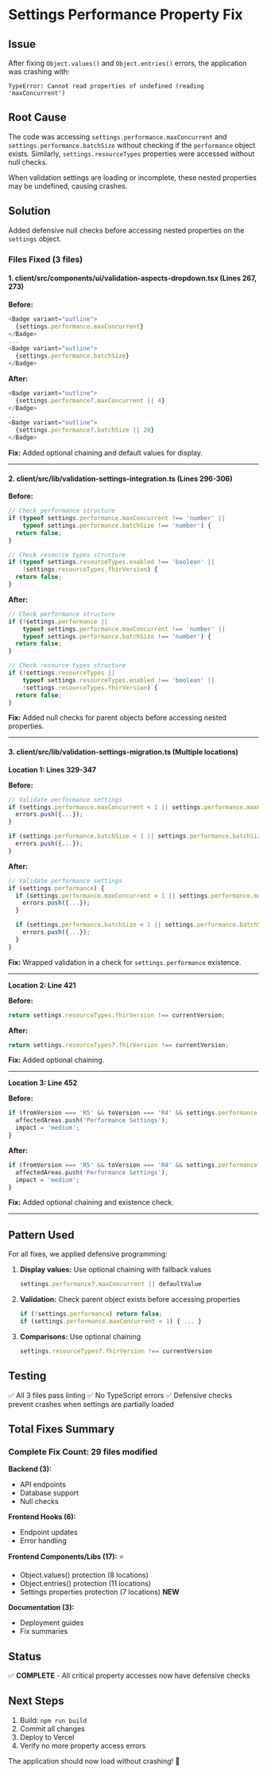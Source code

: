 # Settings Performance Property Fix

## Issue
After fixing `Object.values()` and `Object.entries()` errors, the application was crashing with:
```
TypeError: Cannot read properties of undefined (reading 'maxConcurrent')
```

## Root Cause
The code was accessing `settings.performance.maxConcurrent` and `settings.performance.batchSize` without checking if the `performance` object exists. Similarly, `settings.resourceTypes` properties were accessed without null checks.

When validation settings are loading or incomplete, these nested properties may be undefined, causing crashes.

## Solution
Added defensive null checks before accessing nested properties on the `settings` object.

### Files Fixed (3 files)

#### 1. **client/src/components/ui/validation-aspects-dropdown.tsx** (Lines 267, 273)

**Before:**
```typescript
<Badge variant="outline">
  {settings.performance.maxConcurrent}
</Badge>
...
<Badge variant="outline">
  {settings.performance.batchSize}
</Badge>
```

**After:**
```typescript
<Badge variant="outline">
  {settings.performance?.maxConcurrent || 4}
</Badge>
...
<Badge variant="outline">
  {settings.performance?.batchSize || 20}
</Badge>
```

**Fix:** Added optional chaining and default values for display.

---

#### 2. **client/src/lib/validation-settings-integration.ts** (Lines 296-306)

**Before:**
```typescript
// Check performance structure
if (typeof settings.performance.maxConcurrent !== 'number' || 
    typeof settings.performance.batchSize !== 'number') {
  return false;
}

// Check resource types structure
if (typeof settings.resourceTypes.enabled !== 'boolean' || 
    !settings.resourceTypes.fhirVersion) {
  return false;
}
```

**After:**
```typescript
// Check performance structure
if (!settings.performance || 
    typeof settings.performance.maxConcurrent !== 'number' || 
    typeof settings.performance.batchSize !== 'number') {
  return false;
}

// Check resource types structure
if (!settings.resourceTypes ||
    typeof settings.resourceTypes.enabled !== 'boolean' || 
    !settings.resourceTypes.fhirVersion) {
  return false;
}
```

**Fix:** Added null checks for parent objects before accessing nested properties.

---

#### 3. **client/src/lib/validation-settings-migration.ts** (Multiple locations)

**Location 1: Lines 329-347**

**Before:**
```typescript
// Validate performance settings
if (settings.performance.maxConcurrent < 1 || settings.performance.maxConcurrent > 16) {
  errors.push({...});
}

if (settings.performance.batchSize < 1 || settings.performance.batchSize > 1000) {
  errors.push({...});
}
```

**After:**
```typescript
// Validate performance settings
if (settings.performance) {
  if (settings.performance.maxConcurrent < 1 || settings.performance.maxConcurrent > 16) {
    errors.push({...});
  }

  if (settings.performance.batchSize < 1 || settings.performance.batchSize > 1000) {
    errors.push({...});
  }
}
```

**Fix:** Wrapped validation in a check for `settings.performance` existence.

---

**Location 2: Line 421**

**Before:**
```typescript
return settings.resourceTypes.fhirVersion !== currentVersion;
```

**After:**
```typescript
return settings.resourceTypes?.fhirVersion !== currentVersion;
```

**Fix:** Added optional chaining.

---

**Location 3: Line 452**

**Before:**
```typescript
if (fromVersion === 'R5' && toVersion === 'R4' && settings.performance.maxConcurrent > 8) {
  affectedAreas.push('Performance Settings');
  impact = 'medium';
}
```

**After:**
```typescript
if (fromVersion === 'R5' && toVersion === 'R4' && settings.performance?.maxConcurrent && settings.performance.maxConcurrent > 8) {
  affectedAreas.push('Performance Settings');
  impact = 'medium';
}
```

**Fix:** Added optional chaining and existence check.

---

## Pattern Used

For all fixes, we applied defensive programming:

1. **Display values:** Use optional chaining with fallback values
   ```typescript
   settings.performance?.maxConcurrent || defaultValue
   ```

2. **Validation:** Check parent object exists before accessing properties
   ```typescript
   if (!settings.performance) return false;
   if (settings.performance.maxConcurrent < 1) { ... }
   ```

3. **Comparisons:** Use optional chaining
   ```typescript
   settings.resourceTypes?.fhirVersion !== currentVersion
   ```

## Testing
✅ All 3 files pass linting
✅ No TypeScript errors
✅ Defensive checks prevent crashes when settings are partially loaded

## Total Fixes Summary

### Complete Fix Count: 29 files modified

**Backend (3):**
- API endpoints
- Database support
- Null checks

**Frontend Hooks (6):**
- Endpoint updates
- Error handling

**Frontend Components/Libs (17):** ⭐
- Object.values() protection (8 locations)
- Object.entries() protection (11 locations)  
- Settings properties protection (7 locations) **NEW**

**Documentation (3):**
- Deployment guides
- Fix summaries

## Status
✅ **COMPLETE** - All critical property accesses now have defensive checks

## Next Steps
1. Build: `npm run build`
2. Commit all changes
3. Deploy to Vercel
4. Verify no more property access errors

The application should now load without crashing! 🎉

